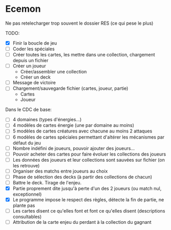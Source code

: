 # Ecemon
Ne pas retelecharger trop souvent le dossier RES (ce qui pese le plus)

TODO:

- [x] Finir la boucle de jeu
- [ ] Coder les spéciales
- [ ] Créer toutes les cartes, les mettre dans une collection, chargement depuis un fichier
- [ ] Créer un joueur
    * Créer/assembler une collection
    * Créer un deck
- [ ] Message de victoire
- [ ] Chargement/sauvegarde fichier (cartes, joueur, partie)
    * Cartes
    * Joueur
 
Dans le CDC de base:

- [ ] 4 domaines (types d'énergies...)
- [ ] 4 modèles de cartes énergie (une par domaine au moins)
- [ ] 5 modèles de cartes créatures avec chacune au moins 2 attaques
- [ ] 6 modèles de cartes spéciales permettant d'altérer les mécanismes par défaut du jeu
- [ ] Nombre indéfini de joueurs, pouvoir ajouter des joueurs...
- [ ] Pouvoir acheter des cartes pour faire évoluer les collections des joueurs
- [ ] Les données des joueurs et leur collections sont sauvées sur fichier (on les retrouve)
- [ ] Organiser des matchs entre joueurs au choix
- [ ] Phase de sélection des decks (à partir des collections de chacun)
- [ ] Battre le deck. Tirage de l'enjeu.
- [X] Partie proprement dite jusqu'à perte d'un des 2 joueurs (ou match nul, exceptionnel)
- [X] Le programme impose le respect des règles, détecte la fin de partie, ne plante pas
- [ ] Les cartes disent ce qu'elles font et font ce qu'elles disent (descriptions consultables)
- [ ] Attribution de la carte enjeu du perdant à la collection du gagnant
